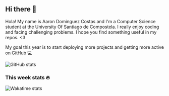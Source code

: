 ## Hi there 👋


Hola! My name is Aaron Dominguez Costas and I'm a Computer Science student at the University Of Santiago de Compostela.
I really enjoy coding and facing challenging problems. I hope you find something useful in my repos. <3 

My goal this year is to start deploying more projects and getting more active on GitHub 💻

![GitHub stats](https://github-readme-stats.vercel.app/api?username=aarondominguezcostas&?theme=dracula&show_icons=true&theme=midnight-purple)

### This week stats 🔥
![Wakatime stats](https://github-readme-stats.vercel.app/api/wakatime?username=aarondominguezcostas&show_icons=true&theme=midnight-purple)



